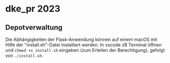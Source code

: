 # dke_pr 2023
## Depotverwaltung

Die Abhängigkeiten der Flask-Anwendung können auf einem macOS mit Hilfe der "install.sh"-Datei installiert werden. In vscode zB Terminal öffnen und ```chmod +x install.sh``` eingeben (zum Erteilen der Berechtigung), gefolgt von ```./install.sh```.